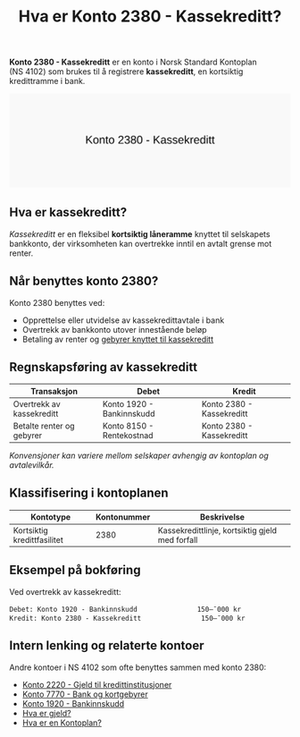 ﻿---
title: "Hva er Konto 2380 - Kassekreditt?"
seoTitle: "Konto 2380 | Kassekreditt | Kontoplan"
description: "Konto 2380 brukes til å registrere kassekreditt, en kortsiktig kredittramme i bank knyttet til selskapets konto. Les om når kontoen brukes, bokføring av renter og gebyrer og klassifisering i balansen."
summary: "Konto 2380: kassekreditt. Når den brukes, typiske føringer og klassifisering."
---

**Konto 2380 - Kassekreditt** er en konto i Norsk Standard Kontoplan (NS 4102) som brukes til å registrere **kassekreditt**, en kortsiktig kredittramme i bank.

![Illustrasjon av konto 2380 kassekreditt](2380-kassekreditt-image.svg)

## Hva er kassekreditt?

*Kassekreditt* er en fleksibel **kortsiktig låneramme** knyttet til selskapets bankkonto, der virksomheten kan overtrekke inntil en avtalt grense mot renter.

## Når benyttes konto 2380?

Konto 2380 benyttes ved:

* Opprettelse eller utvidelse av kassekredittavtale i bank
* Overtrekk av bankkonto utover innestående beløp
* Betaling av renter og [gebyrer knyttet til kassekreditt](/blogs/kontoplan/7770-bank-og-kortgebyrer "Konto 7770 - Bank og kortgebyrer")

## Regnskapsføring av kassekreditt

| Transaksjon                                   | Debet                         | Kredit                             |
|-----------------------------------------------|-------------------------------|------------------------------------|
| Overtrekk av kassekreditt                     | Konto 1920 - Bankinnskudd     | Konto 2380 - Kassekreditt          |
| Betalte renter og gebyrer                     | Konto 8150 - Rentekostnad     | Konto 2380 - Kassekreditt          |

_*Konvensjoner kan variere mellom selskaper avhengig av kontoplan og avtalevilkår.*_

## Klassifisering i kontoplanen

| Kontotype                  | Kontonummer | Beskrivelse                                      |
|----------------------------|-------------|--------------------------------------------------|
| Kortsiktig kredittfasilitet| 2380        | Kassekredittlinje, kortsiktig gjeld med forfall  |

## Eksempel på bokføring

Ved overtrekk av kassekreditt:

```plaintext
Debet: Konto 1920 - Bankinnskudd               150–¯000 kr
Kredit: Konto 2380 - Kassekreditt               150–¯000 kr
```

## Intern lenking og relaterte kontoer

Andre kontoer i NS 4102 som ofte benyttes sammen med konto 2380:

* [Konto 2220 - Gjeld til kredittinstitusjoner](/blogs/kontoplan/2220-gjeld-til-kredittinstitusjoner "Konto 2220 - Gjeld til kredittinstitusjoner i Norsk Standard Kontoplan")
* [Konto 7770 - Bank og kortgebyrer](/blogs/kontoplan/7770-bank-og-kortgebyrer "Konto 7770 - Bank og kortgebyrer i Norsk Standard Kontoplan")
* [Konto 1920 - Bankinnskudd](/blogs/kontoplan/1920-bankinnskudd "Konto 1920 - Bankinnskudd i Norsk Standard Kontoplan")
* [Hva er gjeld?](/blogs/regnskap/hva-er-gjeld "Hva er Gjeld i Regnskap? Komplett Guide til Forpliktelser og Gjeldstyper")
* [Hva er en Kontoplan?](/blogs/regnskap/hva-er-kontoplan "Hva er en Kontoplan? Komplett Guide til Kontoplaner i Norsk Regnskap")







